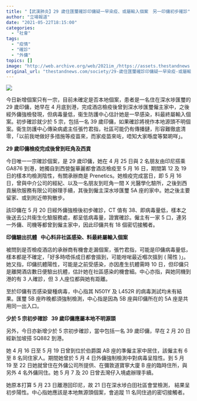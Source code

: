 ```yaml
---
title: "【武漢肺炎】29 歲住匯璽確診印傭疑一早染疫、或屬輸入個案　另一印傭初步確診"
author: "立場報道"
date: "2021-05-22T18:15:00"
categories:
  - "社會"
tags:
  - "疫情"
  - "確診"
  - "外傭"
topics: []
image: "http://web.archive.org/web/2021im_/https://assets.thestandnews.com/media/photos/Layer200_8dLpo.png"
original_url: "thestandnews.com/society/29-歲住匯璽確診印傭疑一早染疫-或屬輸入個案-另有-1-印傭初步確診"
---
```

![](http://web.archive.org/web/2021im_/https://assets.thestandnews.com/media/photos/Layer200_8dLpo.png)

今日新增個案只有一宗，目前未確定是否本地個案，患者是一名住在深水埗匯璽的 29 歲印傭，她早在 4 月底到港，完成酒店檢疫後曾到深水埗匯璽僱主家中，之後經外傭強檢發現，但病毒量低，衞生防護中心估計她是一早感染，料最終屬輸入個案。初步確診就少於 5 宗，包括一名 39 歲印傭，如果確診將視作本地源頭不明個案。衞生防護中心傳染病處主任張竹君指，社區可能仍有傳播鏈，形容難徹底清零，「以前我哋做好多措施等疫苗來，而家疫苗來咗，唔知大家喺度等緊啲咩」。

**29 歲印傭檢疫完成後曾到旺角及西貢**

今日唯一一宗確診個案，是 29 歲印傭，她在 4 月 25 日與 2 名朋友由印尼搭乘 GA876 到港，她獨自到西營盤華麗都會酒店檢疫至 5 月 16 日，期間第 12 及 19 日的樣本均檢測陰性，有關承辦商是 Prenetics。她檢疫完成當日，即 5 月 16 日，曾與中介公司的經紀、以及一名朋友到旺角一間 X 光醫學化驗所，之後到西貢展欣服務有限公司辦理手續，其後到僱主深水埗匯璽 5A 座的家中。她之後主要留家、或到附近帶狗散步。

該印傭在 5 月 20 日經外傭強檢後初步確診，CT 值有 38、即病毒量低，樣本之後送去公共衞生化驗服務處，都呈低病毒量，證實確診。僱主有一家 5 口，連另一外傭、司機等都曾到僱主家中，因此印傭共有 18 個密切接觸者。

**印傭驗出抗體   中心料非社區感染、料最終屬輸入個案**

被問到是否檢疫酒店的承辦商有機會走漏個案，張竹君指，可能是印傭病毒量低，樣本都是不確定，「好多時唔係成日都會搵到，可能咁啱最近嗰次搵到 ( 陽性 )」。她又指，印傭抗體陽性，可能是之前受感染，亦因產生抗體需時 10 日，但印傭只是離開酒店數日便驗出抗體，估計她在社區感染的機會細。中心亦指，與她同機到港的有 3 人確診，但 3 人座位都與她有距離。

至於印傭有否感染變種病毒，中心指其 N501Y 及 L452R 的病毒測試均未有結果。匯璽 5B 座昨晚都須強制檢測，中心指是因為 5B 座與印傭所在的 5A 座是共用同一出入口。

**少於 5 宗初步確診   39 歲印傭應屬本地不明源頭**

另外，今日亦新增少於 5 宗初步確診，當中包括一名 39 歲印傭，早在 2 月 20 日經新加坡搭 SQ882 到港。

她 4 月 16 日至 5 月 19 日曾到位於伯爵園 AB 座的準僱主家中居住，該僱主有 6 至 8 名同住家人。期間她曾於 5 月 4 日外傭強制檢測中對病毒呈陰性。到 5 月 19 至 22 日她就曾住在外傭公司所提供、在彌敦道寶寧大廈 B 座的臨時住所，與另外 4 名外傭同住。她 5 月 7 及 20 日曾去灣仔入境處辦理手續。

她原本打算 5 月 23 日離港回印尼，故 21 日在深水埗白田社區會堂檢測， 結果呈初步陽性。中心指她應該是本地無源頭個案，會追蹤 11 名同住過的密切接觸者。